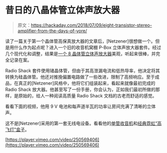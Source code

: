 # 昔日的八晶体管立体声放大器

> 原文：<https://hackaday.com/2018/07/09/eight-transistor-stereo-amplifier-from-the-days-of-yore/>

读了一篇关于第一个晶体管高保真放大器的文章后，[Netzener]很想做一个。但是用什么作为起点呢？进入一个旧的收音机窝棚 P-Box 立体声放大器套件。经过几个现代化和调整，结果是[一个 8 晶体管立体声放大器](http://www.netzener.net/index.php/10-project-articles/12-built-this-8-transistor-stereo-amplifier)美观，听起来很棒，并完全记录在案。

Radio Shack 套件使用锗晶体管，但由于其高泄漏电流和低热导率，他决定将其转换为硅晶体管。他还对推挽偏置电路做了一些改进，限制了高频响应。至于成品，在真正的[Netzener]风格中，他将它们组装起来，看起来就像最初完成的 Radio Shack 放大器。他甚至写了一份手册，你会认为，正如我们最初所做的那样，是原始的，给人一种阅读高质量 Radio Shack 文档的古老而舒适的感觉。

看看下面的视频，他用 9 V 电池和每声道半瓦的功率让房间充满了清晰的立体声。

这不是[Netzener]采用的第一套无线电设备。看看他的[单管收音机](https://hackaday.com/2016/11/07/hollow-state-receiver/)和[经典霓虹“高飞灯”盒子](https://hackaday.com/2018/02/21/relive-radio-shacks-glory-days-by-getting-goofy/)。

[https://player.vimeo.com/video/250569406](https://player.vimeo.com/video/250569406)
